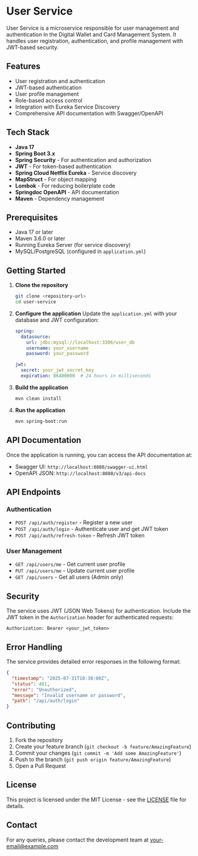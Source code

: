 # User Service

User Service is a microservice responsible for user management and authentication in the Digital Wallet and Card Management System. It handles user registration, authentication, and profile management with JWT-based security.

## Features

- User registration and authentication
- JWT-based authentication
- User profile management
- Role-based access control
- Integration with Eureka Service Discovery
- Comprehensive API documentation with Swagger/OpenAPI

## Tech Stack

- **Java 17**
- **Spring Boot 3.x**
- **Spring Security** - For authentication and authorization
- **JWT** - For token-based authentication
- **Spring Cloud Netflix Eureka** - Service discovery
- **MapStruct** - For object mapping
- **Lombok** - For reducing boilerplate code
- **Springdoc OpenAPI** - API documentation
- **Maven** - Dependency management

## Prerequisites

- Java 17 or later
- Maven 3.6.0 or later
- Running Eureka Server (for service discovery)
- MySQL/PostgreSQL (configured in `application.yml`)

## Getting Started

1. **Clone the repository**
   ```bash
   git clone <repository-url>
   cd user-service
   ```

2. **Configure the application**
   Update the `application.yml` with your database and JWT configuration:
   ```yaml
   spring:
     datasource:
       url: jdbc:mysql://localhost:3306/user_db
       username: your_username
       password: your_password
   
   jwt:
     secret: your_jwt_secret_key
     expiration: 86400000  # 24 hours in milliseconds
   ```

3. **Build the application**
   ```bash
   mvn clean install
   ```

4. **Run the application**
   ```bash
   mvn spring-boot:run
   ```

## API Documentation

Once the application is running, you can access the API documentation at:
- Swagger UI: `http://localhost:8080/swagger-ui.html`
- OpenAPI JSON: `http://localhost:8080/v3/api-docs`

## API Endpoints

### Authentication
- `POST /api/auth/register` - Register a new user
- `POST /api/auth/login` - Authenticate user and get JWT token
- `POST /api/auth/refresh-token` - Refresh JWT token

### User Management
- `GET /api/users/me` - Get current user profile
- `PUT /api/users/me` - Update current user profile
- `GET /api/users` - Get all users (Admin only)

## Security

The service uses JWT (JSON Web Tokens) for authentication. Include the JWT token in the `Authorization` header for authenticated requests:

```
Authorization: Bearer <your_jwt_token>
```

## Error Handling

The service provides detailed error responses in the following format:

```json
{
  "timestamp": "2025-07-31T10:30:00Z",
  "status": 401,
  "error": "Unauthorized",
  "message": "Invalid username or password",
  "path": "/api/auth/login"
}
```

## Contributing

1. Fork the repository
2. Create your feature branch (`git checkout -b feature/AmazingFeature`)
3. Commit your changes (`git commit -m 'Add some AmazingFeature'`)
4. Push to the branch (`git push origin feature/AmazingFeature`)
5. Open a Pull Request

## License

This project is licensed under the MIT License - see the [LICENSE](LICENSE) file for details.

## Contact

For any queries, please contact the development team at [your-email@example.com](mailto:your-email@example.com)